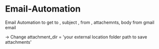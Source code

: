 # Email-Automation
Email Automation to get to , subject , from , attachemnts, body from gmail email

-> Change attachment_dir = 'your external location folder path to save attachments'  
